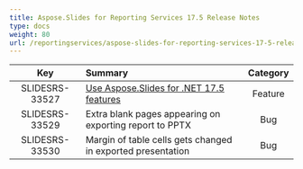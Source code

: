 ```yaml
---
title: Aspose.Slides for Reporting Services 17.5 Release Notes
type: docs
weight: 80
url: /reportingservices/aspose-slides-for-reporting-services-17-5-release-notes/
---
```


|**Key** |**Summary** |**Category** |
| :-: | :- | :-: |
|SLIDESRS-33527|[Use Aspose.Slides for .NET 17.5 features](https://docs.aspose.com/display/slidesnet/Aspose.Slides+for+.NET+17.5+Release+Notes)|Feature|
|SLIDESRS-33529|Extra blank pages appearing on exporting report to PPTX|Bug|
|SLIDESRS-33530|Margin of table cells gets changed in exported presentation|Bug|

